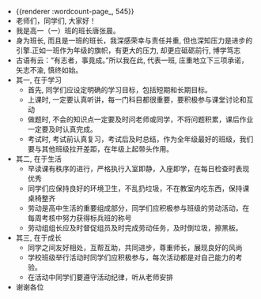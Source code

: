 - {{renderer :wordcount-page_, 545}}
- 老师们，同学们, 大家好！
- 我是高一（一）班的班长唐张晨。
- 身为班长, 而且是一班的班长，我深感荣幸与责任并重, 但也深知压力是进步的引擎.正如一班作为年级的旗帜，有更大的压力, 却更应砥砺前行, 博学笃志
- 古语有云：“有志者，事竟成。”所以我在此, 代表一班, 庄重地立下三项承诺，矢志不渝, 慎终如始。
- 其一, 在于学习
	- 首先, 同学们应设定明确的学习目标，包括短期和长期目标。
	- 上课时, 一定要认真听讲，每一门科目都很重要，要积极参与课堂讨论和互动
	- 做题时, 不会的知识点一定要及时问老师或同学，不将问题积累，课后作业一定要及时认真完成。
	- 考试时, 考试前认真复习，考试后及时总结，作为全年级最好的班级，我们要与其他班级拉开差距，在年级上起带头作用。
- 其二, 在于生活
	- 早读课有秩序的进行，严格执行入室即静，入座即学，在每日检查时表现优秀
	- 同学们应保持良好的环境卫生，不乱扔垃圾，不在教室内吃东西，保持课桌椅整齐
	- 劳动是高中生活的重要组成部分，同学们应积极参与班级的劳动活动，在每周考核中努力获得标兵班的称号
	- 劳动组组长应及时督促组员及时完成劳动任务，及时倒垃圾，擦黑板。
- 其三, 在于成长
	- 同学之间友好相处，互帮互助，共同进步，尊重师长，展现良好的风尚
	- 学校班级举行活动时同学们应积极参与，每次活动都是对自己能力的考验。
	- 在活动中同学们要遵守活动纪律，听从老师安排
- 谢谢各位